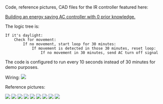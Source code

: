 Code, reference pictures, CAD files for the IR controller featured here:

[Building an energy saving AC controller with 0 prior knowledge.](https://robsware.github.io/2022/06/12/accontroller)

The logic tree is:

```text
If it's daylight:
    Check for movement:
        If no movement, start loop for 30 minutes:
            If movement is detected in those 30 minutes, reset loop:
                If no movement in 30 minutes, send AC turn off signal
```

The code is configured to run every 10 seconds instead of 30 minutes for demo purposes.    

Wiring:
![](wiring.png)

Reference pictures:

![](1.jpg)
![](2.jpg)
![](3.jpg)
![](4.jpg)
![](5.jpg)
![](6.jpg)
![](7.jpg)
![](8.jpg)
![](9.jpg)